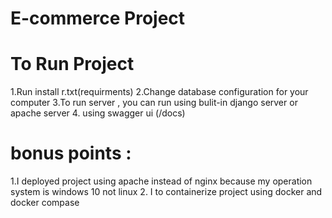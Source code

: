 # E-commerce Project 

# To Run Project
1.Run install  r.txt(requirments)
2.Change database configuration for your computer
3.To run server , you can run using bulit-in django server or apache server
4. using swagger ui (/docs)

# bonus points : 
1.I deployed project using apache instead of nginx because my operation system is windows 10 not linux
2. I to containerize project using docker and docker compase

